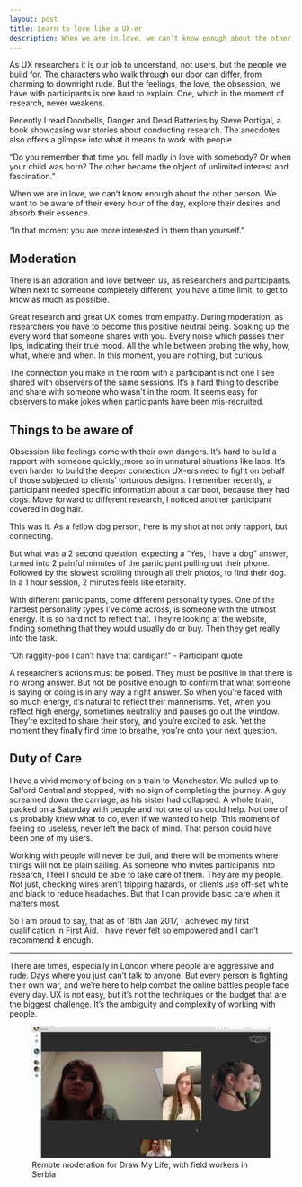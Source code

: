 ```yaml
---
layout: post
title: Learn to love like a UX-er
description: When we are in love, we can’t know enough about the other person. We want to be aware of their every hour of the day, explore their desires and absorb their essence. This is UX research.
---
```


As UX researchers it is our job to understand, not users, but the people we build for. The characters who walk through our door can differ, from charming to downright rude. But the feelings, the love, the obsession, we have with participants is one hard to explain. One, which in the moment of research, never weakens.

Recently I read Doorbells, Danger and Dead Batteries by Steve Portigal, a book showcasing war stories about conducting research. The anecdotes also offers a glimpse into what it means to work with people.

<span class="sidenote">“Do you remember that time you fell madly in love with somebody? Or when your child was born? The other became the object of unlimited interest and fascination.”</span>

When we are in love, we can’t know enough about the other person. We want to be aware of their every hour of the day, explore their desires and absorb their essence.

<span class="sidenote">“In that moment you are more interested in them than yourself.”</span>

## Moderation

There is an adoration and love between us, as researchers and participants. When next to someone completely different, you have a time limit, to get to know as much as possible.

Great research and great UX comes from empathy. During moderation, as researchers you have to become this positive neutral being. Soaking up the every word that someone shares with you. Every noise which passes their lips, indicating their true mood. All the while between probing the why, how, what, where and when. In this moment, you are nothing, but curious.

The connection you make in the room with a participant is not one I see shared with observers of the same sessions. It’s a hard thing to describe and share with someone who wasn't in the room. It seems easy for observers to make jokes when participants have been mis-recruited.

## Things to be aware of

Obsession-like feelings come with their own dangers. It’s hard to build a rapport with someone quickly,;more so in unnatural situations like labs. It’s even harder to build the deeper connection UX-ers need to fight on behalf of those subjected to clients’ torturous designs.
I remember recently, a participant needed specific information about a car boot, because they had dogs. Move forward to different research, I noticed another participant covered in dog hair.

This was it. As a fellow dog person, here is my shot at not only rapport, but connecting.

But what was a 2 second question, expecting a “Yes, I have a dog” answer, turned into 2 painful minutes of the participant pulling out their phone.  Followed by the slowest scrolling through all their photos, to find their dog. In a 1 hour session, 2 minutes feels like eternity.

With different participants, come different personality types. One of the hardest personality types I've come across, is someone with the utmost energy. It is so hard not to reflect that. They’re looking at the website, finding something that they would usually do or buy. Then they get really into the task.

<span class="sidenote">“Oh raggity-poo I can’t have that cardigan!”</span> - Participant quote

A researcher’s actions must be poised. They must be positive in that there is no wrong answer. But not be positive enough to confirm that what someone is saying or doing is in any way a right answer. So when you’re faced with so much energy, it’s natural to reflect their mannerisms. Yet, when you reflect high energy, sometimes neutrality and pauses go out the window. They’re excited to share their story, and you’re excited to ask. Yet the moment they finally find time to breathe, you’re onto your next question. 

## Duty of Care

I have a vivid memory of being on a train to Manchester. We pulled up to Salford Central and stopped, with no sign of completing the journey. A guy screamed down the carriage, as his sister had collapsed. A whole train, packed on a Saturday with people and not one of us could help. Not one of us probably knew what to do, even if we wanted to help. This moment of feeling so useless, never left the back of mind. That person could have been one of my users.

Working with people will never be dull, and there will be moments where things will not be plain sailing. As someone who invites participants into research, I feel I should be able to take care of them. They are my people. Not just, checking wires aren’t tripping hazards, or clients use off-set white and black to reduce headaches. But that I can provide basic care when it matters most.

So I am proud to say, that as of 18th Jan 2017, I achieved my first qualification in First Aid. I have never felt so empowered and I can’t recommend it enough.

<hr>

There are times, especially in London where people are aggressive and rude. Days where you just can’t talk to anyone. But every person is fighting their own war, and we’re here to help combat the online battles people face every day. UX is not easy, but it’s not the techniques or the budget that are the biggest challenge. It’s the ambiguity and complexity of working with people. 

<figure class="text-center">
	<img class="responsive-img position central" src="/images/posts/Serbian-Moderation.png" alt="Elizabeth doing remote moderation with 3 users in Serbia, who are field workers in Serbia. This was remote moderation over Skype to get feedback for a project">
	<figcaption>Remote moderation for Draw My Life, with field workers in Serbia</figcaption>
</figure>
